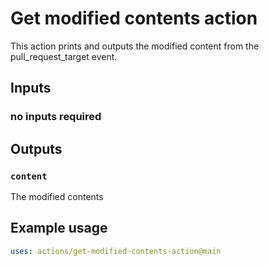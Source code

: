 # Get modified contents action

This action prints and outputs the modified content from the pull_request_target event.

## Inputs

### no inputs required

## Outputs

### `content`

The modified contents

## Example usage

```yaml
uses: actions/get-modified-contents-action@main
```
